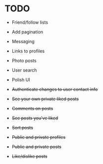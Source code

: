 # TODO

* Friend/follow lists

* Add pagination

* Messaging

* Links to profiles

* Photo posts

* User search

* Polish UI

* ~~Authenticate changes to user contact info~~

* ~~See your own private liked posts~~

* ~~Comments on posts~~

* ~~See posts you've liked~~

* ~~Sort posts~~

* ~~Public and private profiles~~

* ~~Public and private posts~~

* ~~Like/dislike posts~~
